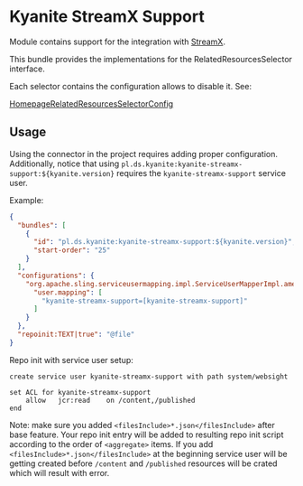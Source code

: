 # Kyanite StreamX Support

Module contains support for the integration with [StreamX](https://streamx.dev).

This bundle provides the implementations for the RelatedResourcesSelector interface.

Each selector contains the configuration allows to disable it. See:

[HomepageRelatedResourcesSelectorConfig](./src/main/java/pl/ds/kyanite/streamx/resource/impl/selector/HomepageRelatedResourcesSelectorConfig.java)

## Usage

Using the connector in the project requires adding proper configuration. Additionally, notice that
using `pl.ds.kyanite:kyanite-streamx-support:${kyanite.version}`
requires the `kyanite-streamx-support` service user.

Example:

```json
{
  "bundles": [
    {
      "id": "pl.ds.kyanite:kyanite-streamx-support:${kyanite.version}",
      "start-order": "25"
    }
  ],
  "configurations": {
    "org.apache.sling.serviceusermapping.impl.ServiceUserMapperImpl.amended~kyanite-streamx-support": {
      "user.mapping": [
        "kyanite-streamx-support=[kyanite-streamx-support]"
      ]
    }
  },
  "repoinit:TEXT|true": "@file"
}

```

Repo init with service user setup:

```
create service user kyanite-streamx-support with path system/websight

set ACL for kyanite-streamx-support
    allow   jcr:read    on /content,/published
end
```


Note: make sure you added `<filesInclude>*.json</filesInclude>` after base feature.
Your repo init entry will be added to resulting repo init script according to the order
of `<aggregate>` items. If you add `<filesInclude>*.json</filesInclude>` at the beginning
service user will be getting created before `/content` and `/published` resources will be crated
which will result with error.